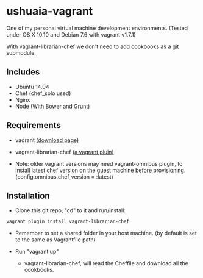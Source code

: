 ushuaia-vagrant
===============

One of my personal virtual machine development environments. (Tested under OS X 10.10 and Debian 7.6 with vagrant v1.7.1)

With vagrant-librarian-chef we don't need to add cookbooks as a git submodule.

## Includes

- Ubuntu 14.04
- Chef (chef_solo used)
- Nginx
- Node (With Bower and Grunt)


## Requirements

* vagrant [(download page)](https://vagrantup.com)
* vagrant-librarian-chef [(a vagrant pluin)](https://github.com/jimmycuadra/vagrant-librarian-chef)

* Note: older vagrant versions may need vagrant-omnibus plugin, to install latest chef version on the guest machine before provisioning. (config.omnibus.chef_version = :latest)

## Installation

* Clone this git repo, "cd" to it and run/install:

``` bash
vagrant plugin install vagrant-librarian-chef
```

* Remember to set a shared folder in your host machine. (by default is set to the same as Vagrantfile path)

* Run "vagrant up"
    - vagrant-librarian-chef, will read the Cheffile and download all the cookbooks.
